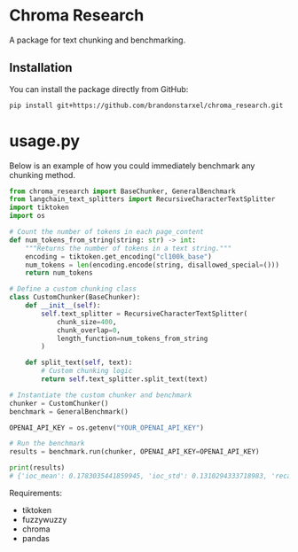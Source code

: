 # Chroma Research

A package for text chunking and benchmarking.

## Installation

You can install the package directly from GitHub:

```bash
pip install git+https://github.com/brandonstarxel/chroma_research.git
```


# usage.py
Below is an example of how you could immediately benchmark any chunking method.
```python
from chroma_research import BaseChunker, GeneralBenchmark
from langchain_text_splitters import RecursiveCharacterTextSplitter
import tiktoken
import os

# Count the number of tokens in each page_content
def num_tokens_from_string(string: str) -> int:
    """Returns the number of tokens in a text string."""
    encoding = tiktoken.get_encoding("cl100k_base")
    num_tokens = len(encoding.encode(string, disallowed_special=()))
    return num_tokens

# Define a custom chunking class
class CustomChunker(BaseChunker):
    def __init__(self):
        self.text_splitter = RecursiveCharacterTextSplitter(
            chunk_size=400,
            chunk_overlap=0,
            length_function=num_tokens_from_string
        )

    def split_text(self, text):
        # Custom chunking logic
        return self.text_splitter.split_text(text)

# Instantiate the custom chunker and benchmark
chunker = CustomChunker()
benchmark = GeneralBenchmark()

OPENAI_API_KEY = os.getenv("YOUR_OPENAI_API_KEY")

# Run the benchmark
results = benchmark.run(chunker, OPENAI_API_KEY=OPENAI_API_KEY)

print(results)
# {'ioc_mean': 0.1783035441859945, 'ioc_std': 0.1310294333718983, 'recall_mean': 0.8160979986557657, 'recall_std': 0.37950832386967387}
```

Requirements:
- tiktoken
- fuzzywuzzy
- chroma
- pandas
